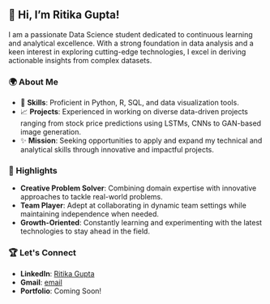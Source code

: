 ## 👋 Hi, I’m Ritika Gupta!

I am a passionate Data Science student dedicated to continuous learning and analytical excellence. With a strong foundation in data analysis and a keen interest in exploring cutting-edge technologies, I excel in deriving actionable insights from complex datasets.

### 🌍 About Me
- 🔧 **Skills**: Proficient in Python, R, SQL, and data visualization tools.
- 📈 **Projects**: Experienced in working on diverse data-driven projects ranging from stock price predictions using LSTMs, CNNs to GAN-based image generation.
- ✨ **Mission**: Seeking opportunities to apply and expand my technical and analytical skills through innovative and impactful projects.

### 🎨 Highlights
- **Creative Problem Solver**: Combining domain expertise with innovative approaches to tackle real-world problems.
- **Team Player**: Adept at collaborating in dynamic team settings while maintaining independence when needed.
- **Growth-Oriented**: Constantly learning and experimenting with the latest technologies to stay ahead in the field.

### 🏆 Let's Connect
- **LinkedIn**: [Ritika Gupta](https://www.linkedin.com/in/ritika-gupta-62b42a265)
- **Gmail**: [email](ritikagupta.3k@gmail.com)
- **Portfolio**: Coming Soon!


<!---
GitHubPro18/GitHubPro18 is a ✨ special ✨ repository because its `README.md` (this file) appears on your GitHub profile.
You can click the Preview link to take a look at your changes.
--->
